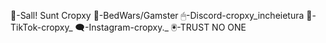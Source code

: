 👋-Sall! Sunt Cropxy 
💞-BedWars/Gamster
🖱-Discord-cropxy_incheietura
🔮-TikTok-cropxy_
🗨-Instagram-cropxy._
🖲-TRUST NO ONE  
